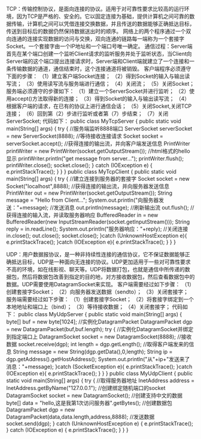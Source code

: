 TCP：传输控制协议，是面向连接的协议。适用于对可靠性要求比较高的运行环境，因为TCP是严格的、安全的。它以固定连接为基础，提供计算机之间可靠的数据传输，计算机之间可以凭借连接交换数据，并且传送的数据能够正确抵达目标，传送到目标后的数据仍然保持数据送出时的顺序。
网络上的两个程序通过一个双向连通的连接实现数据的访问与交换，双向连通的链路每一端称为一个套接字Socket。一个套接字由一个IP地址和一个端口号唯一确定。
通信过程：Server端首先在某个端口创建一个监听Client请求的监听服务并处于监听状态，当Client向Server端的这个端口提出连接请求时，Server端和Client端就建立了一个连接和一条传输数据的通道，通信结束时，这个连接通道将被销毁。
客户端程序必须遵守下面的步骤：
（1）建立客户端Socket连接；
（2）得到Socket的输入与输出读写流；
（3）使用读写流与服务端进行通信；
（4）关闭流；
（5）关闭Socket；
服务端必须遵守的步骤如下：
（1）建立一个ServerSocket并进行监听；
（2）使用accept()方法取得新的连接；
（3）得到Socket的输入与输出读写流；
（4）根据客户端的请求，在已有的协议上进行通信会话；
（5）关闭Socket,关闭TCP连接；
（6）回到第（2）步进行监听或者第（7）步结束；
（7）关闭ServerSocket;
代码如下：
public class MyTcpServer {
    public static void main(String[] args) {
        try {
            //服务端监听8888端口
            ServerSocket serverSocket = new ServerSocket(8888);
            //等待接收连接请求
            Socket socket = serverSocket.accept();
            //获得连接的输出流，并向客户端发送信息
            PrintWriter printWriter = new PrintWriter(socket.getOutputStream());
            //html格式的hello显示
            printWriter.println("get message from server...");
            printWriter.flush();
            printWriter.close();
            socket.close();
        } catch (IOException e) {
            e.printStackTrace();
        }
    }
}
public class MyTcpClient {
    public static void main(String[] args) {
        try {
            //建立连接到服务器的套接字
            Socket socket = new Socket("localhost",8888);
            //获得连接的输出流，并向服务器发送信息
            PrintWriter out = new PrintWriter(socket.getOutputStream());
            String message = "Hello from Client...";
            System.out.println("向服务器发送："+message);
            //发送消息
            out.println(message);
            //刷新输出流
            out.flush();
            //获得连接的输入流，并读取服务器响应
            BufferedReader in = new BufferedReader(new InputStreamReader(socket.getInputStream()));
            String reply = in.readLine();
            System.out.println("服务器响应："+reply);
            //关闭连接
            in.close();
            out.close();
            socket.close();
        }catch (UnknownHostException e){
            e.printStackTrace();
        }catch (IOException e){
            e.printStackTrace();
        }
    }
}


UDP：用户数据报协议，是一种非持续性连接的通信协议，它不保证数据能够正确抵达目标，UDP是一种面向无连接的协议。UDP更加适用于一些对可靠性要求不高的环境，如在线影视、聊天等。UDP将数据打包，也就是通信中所传递的数据包，然后将数据包改善到指定的目的地，对方接收数据包，然后查看数据包中的数据。UDP需要使用DatagramSocket来实现。
客户端需要经过如下步骤：
（1）创建套接字Socket；
（2）向服务器发送数据（sendto）；
（3）关闭套接字；
服务端需要经过如下步骤：
（1）创建套接字Socket；
（2）将套接字绑定到一个本地地址和端口上（bind）；
（3）等待接收数据；
（4）关闭套接字；
代码如下：
public class MyUdpServer {
    public static void main(String[] args) {
        byte[] buf = new byte[1024];
        //实例化DatagramPacket
        DatagramPacket dgp = new DatagramPacket(buf,buf.length);
        try {
            //实例化DatagramSocket并绑定到指定端口上
            DatagramSocket socket = new DatagramSocket(8888);
            //接收数据
            socket.receive(dgp);
            int length = dgp.getLength();
            //取得客户端发来的信息
            String message = new String(dgp.getData(),0,length);
            String ip = dgp.getAddress().getHostAddress();
            System.out.println("从"+ip+"发送来了消息："+message);
        }catch (SocketException e){
            e.printStackTrace();
        }catch (IOException e){
            e.printStackTrace();
        }
    }
}
public class MyUdpClient {
    public static void main(String[] args) {
        try {
            //取得服务器地址
            InetAddress address = InetAddress.getByName("127.0.0.1");
            //创建绑定随机端口的socket
            DatagramSocket socket = new DatagramSocket();
            //创建支持中文的数据
            byte[] data = "hello,这是我第1次访问服务器".getBytes();
            //创建数据包
            DatagramPacket dgp = new DatagramPacket(data,data.length,address,8888);
            //发送数据
            socket.send(dgp);
        } catch (UnknownHostException e) {
            e.printStackTrace();
        } catch (IOException e) {
            e.printStackTrace();
        }
    }
}

